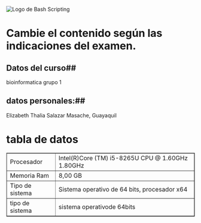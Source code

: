 ![Logo de Bash Scripting](https://upload.wikimedia.org/wikipedia/commons/thumb/8/82/Gnu-bash-logo.svg/2560px-Gnu-bash-logo.svg.png)
# Cambie el contenido según las indicaciones del examen.
## Datos del curso##
bioinformatica grupo 1
## datos personales:##
Elizabeth Thalia Salazar Masache, Guayaquil
<h1> tabla de datos</h1>
<table border="1">
  <tr>
      <td>Procesador</td>
      <td>Intel(R)Core (TM) i5-8265U CPU @ 1.60GHz 1.80GHz</td>
  </tr>
  <tr>
      <td>Memoria Ram</td>
      <td>8,00 GB</td>
  </tr>
  <tr>
      <td>Tipo de sistema<!td>
      <td>Sistema operativo de 64 bits, procesador x64 <!td>
  </tr>
  <tr>
      <td>tipo de sistema</td>
      <td>sistema operativode 64bits</td>
